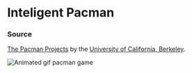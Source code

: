 Inteligent Pacman
===================

### Source
[The Pacman Projects](http://ai.berkeley.edu/project_overview.html) by the [University of California, Berkeley](http://berkeley.edu/).

![Animated gif pacman game](http://ai.berkeley.edu/images/pacman_game.gif)
